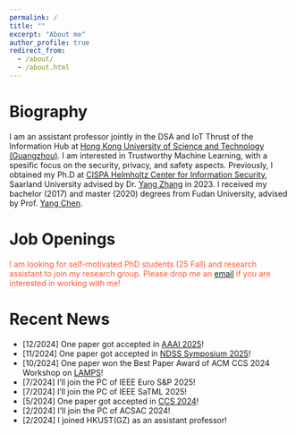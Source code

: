```yaml
---
permalink: /
title: ""
excerpt: "About me"
author_profile: true
redirect_from: 
  - /about/
  - /about.html
---
```



Biography
======
I am an assistant professor jointly in the DSA and IoT Thrust of the Information Hub at [Hong Kong University of Science and Technology (Guangzhou)](https://www.hkust-gz.edu.cn/).
I am interested in Trustworthy Machine Learning, with a spesific focus on the security, privacy, and safety aspects.
Previously, I obtained my Ph.D at [CISPA Helmholtz Center for Information Security](https://cispa.saarland/), Saarland University advised by Dr. [Yang Zhang](https://yangzhangalmo.github.io/) in 2023.
I received my bachelor (2017) and master (2020) degrees from Fudan University, advised by Prof. [Yang Chen](https://chenyang03.wordpress.com/).


Job Openings
======
<span style="color:rgb(255, 87, 51)">I am looking for self-motivated PhD students (25 Fall) and research assistant to join my research group. Please drop me an [email](mailto:xinleihe@hkust-gz.edu.cn) if you are interested in working with me!</span>

<!-- <span style="color:rgb(0, 119, 181)"><b>I'm looking for jobs from both acadamia and industry! Please drop me an email (wooohxl@gmail.com) if you think I'd be a good fit for your team :D</b></span> -->

Recent News
======

- [12/2024] One paper got accepted in [AAAI 2025](https://aaai.org/conference/aaai/aaai-25/)!
- [11/2024] One paper got accepted in [NDSS Symposium 2025](https://www.ndss-symposium.org/ndss2025/)!
- [10/2024] One paper won the Best Paper Award of ACM CCS 2024 Workshop on [LAMPS](https://lamps-ccs.com/)!
- [7/2024] I’ll join the PC of IEEE Euro S&P 2025!
- [7/2024] I’ll join the PC of IEEE SaTML 2025!
- [5/2024] One paper got accepted in [CCS 2024](https://www.sigsac.org/ccs/CCS2024/)!
- [2/2024] I’ll join the PC of ACSAC 2024!
- [2/2024] I joined HKUST(GZ) as an assistant professor!

<!-- - [9/2023] One paper titled “SecurityNet: Assessing Machine Learning Vulnerabilities on Public Models” got accepted in [USENIX Security 2024](https://www.usenix.org/conference/usenixsecurity24/)!
- [8/2023] I have successfully passed my Ph.D. defense! 
- [7/2023] One paper titled “You Only Prompt Once: On the Capabilities of Prompt Learning on Large Language Models to Tackle Toxic Content” got accepted in [Oakland 2024](https://sp2024.ieee-security.org/)!
- [7/2023] One paper titled “Test-Time Poisoning Attacks Against Test-Time Adaptation Models” got accepted in [Oakland 2024](https://sp2024.ieee-security.org/)!
- [5/2023] One paper titled “Unsafe Diffusion: On the Generation of Unsafe Images and Hateful Memes From Text-To-Image Models” got accepted in [CCS 2023](https://www.sigsac.org/ccs/CCS2023/)!
- [4/2023] One paper titled “Data Poisoning Attacks Against Multimodal Encoders” got accepted in [ICML 2023](https://icml.cc/)!
- [4/2023] One paper titled “Generated Graph Detection” got accepted in [ICML 2023](https://icml.cc/)!
- [3/2023] I will join the TPC of [Oakland 2024](https://sp2024.ieee-security.org/)!
- [3/2023] We released [MGTBench](https://github.com/xinleihe/MGTBench), a benchmark for the current machine-generated text (by ChatGPT) detection methods.
- [2/2023] One paper titled “Can’t Steal? Cont-Steal! Contrastive Stealing Attacks Against Image Encoders” got accepted in [CVPR 2023](https://cvpr2023.thecvf.com/)!
- [2/2023] One paper titled “A Plot is Worth a Thousand Words: Model Information Stealing Attacks via Scientific Plots” got accepted in [USENIX Security 2023](https://www.usenix.org/conference/usenixsecurity23)!
- [11/2022] One paper titled “On the Evolution of (Hateful) Memes by Means of Multimodal Contrastive Learning” got accepted in [Oakland 2023](https://www.ieee-security.org/TC/SP2023/)!
- [7/2022] One paper titled “Semi-Leak: Membership Inference Attacks Against Semi-supervised Learning” got accepted in [ECCV 2022](https://eccv2022.ecva.net/)!
- [4/2022] One paper titled “SSLGuard: A Watermarking Scheme for Self-supervised Learning Pre-trained Encoders” got accepted in [CCS 2022](https://www.sigsac.org/ccs/CCS2022/)!
- [4/2022] One paper titled “Auditing Membership Leakages of Multi-Exit Networks” got accepted in [CCS 2022](https://www.sigsac.org/ccs/CCS2022/)!
- [3/2022] One paper titled “On Xing Tian and the Perseverance of Anti-China Sentiment Online” got accepted in [ICWSM](https://www.icwsm.org/2022/index.html/) 2022!
- [3/2022] I Got The [Norton Labs Graduate Fellowship (2022)](https://www.nortonlifelock.com/us/en/research-labs/news/2022-fellowship-winners/)!
- [12/2021] One paper titled "Model Stealing Attacks Against Inductive Graph Neural Networks" got accepted in [Oakland 2022](https://www.ieee-security.org/TC/SP2022/)!
- [9/2021] One paper titled "ML-Doctor: Holistic Risk Assessment of Inference Attacks Against Machine Learning Models" got accepted in [USENIX Security 2022](https://www.usenix.org/conference/usenixsecurity22)!
- [9/2021] One paper titled "Quantifying and Mitigating Privacy Risks of Contrastive Learning" got accepted in [CCS 2021](https://www.sigsac.org/ccs/CCS2021/)!
- [5/2021]  One paper titled "Trimming Mobile Applications for Bandwidth-Challenged Networks in Developing Regions" get accepted in [TMC](https://ieeexplore.ieee.org/xpl/RecentIssue.jsp?punumber=7755)!
- [1/2021]  One paper titled "DatingSec: Detecting Malicious Accounts in Dating Apps Using a Content-Based Attention Network" get accepted in [TDSC](https://ieeexplore.ieee.org/xpl/RecentIssue.jsp?punumber=8858)!
- [9/2020] One paper titled "Stealing Links from Graph Neural Networks" got accepted in [USENIX Security 2021](https://www.usenix.org/conference/usenixsecurity21)! -->

<!-- Education
======
**2020.2-Now** &nbsp;&nbsp;&nbsp;&nbsp; Ph.D Student of Computer Science, CISPA Helmholtz Center for Information Security
<br>
**Advisor**: Dr. [Yang Zhang](https://yangzhangalmo.github.io/).



**2017.9-2020.1** &nbsp;&nbsp;&nbsp;&nbsp; Master of Computer Science, Fudan University
<br>
**Advisor**: Prof. [Yang Chen](https://chenyang03.wordpress.com/)


**2018.11-2019.1** &nbsp;&nbsp;&nbsp;&nbsp; Research Intern in South University of Science and Technology of China.
<br>
**Advisor**: Prof. [Jin Zhang](http://icollege.sustc.edu.cn/page/content?id=156)


**2018.6-2018.9** &nbsp;&nbsp;&nbsp;&nbsp; Research Intern in Institute of Computer Science, University of Goettingen.
<br>
**Advisor**: Prof. [Xiaoming Fu](https://user.informatik.uni-goettingen.de/~fu/)


**2013.9-2017.6** &nbsp;&nbsp;&nbsp;&nbsp; Bachelor of Computer Science, Fudan University.
<br>
**Advisor**: Prof. [Yang Chen](https://chenyang03.wordpress.com/) -->
